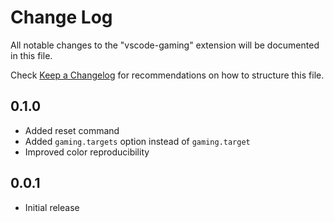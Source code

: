 # Change Log

All notable changes to the "vscode-gaming" extension will be documented in this file.

Check [Keep a Changelog](http://keepachangelog.com/) for recommendations on how to structure this file.

## 0.1.0

* Added reset command
* Added `gaming.targets` option instead of `gaming.target`
* Improved color reproducibility

## 0.0.1

* Initial release
